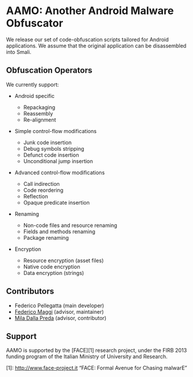 AAMO: Another Android Malware Obfuscator
========================================

We release our set of code-obfuscation scripts tailored for Android
applications. We assume that the original application can be disassembled into
Smali.


Obfuscation Operators
---------------------

We currently support:

* Android specific
  * Repackaging
  * Reassembly
  * Re-alignment

* Simple control-flow modifications
  * Junk code insertion
  * Debug symbols stripping
  * Defunct code insertion
  * Unconditional jump insertion

* Advanced control-flow modifications
  * Call indirection
  * Code reordering
  * Reflection
  * Opaque predicate insertion

* Renaming
  * Non-code files and resource renaming
  * Fields and methods renaming
  * Package renaming

* Encryption
  * Resource encryption (asset files)
  * Native code encryption
  * Data encryption (strings)


Contributors
------------

* Federico Pellegatta (main developer)
* [Federico Maggi](https://github.com/phretor) (advisor, maintainer)
* [Mila Dalla Preda](https://profs.sci.univr.it/~dallapre) (advisor, contributor)


Support
-------

AAMO is supported by the [FACE][1] research project, under the FIRB 2013
funding program of the Italian Ministry of University and Research.


[1]:  http://www.face-project.it        “FACE: Formal Avenue for Chasing malwarE”
